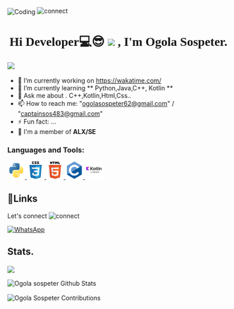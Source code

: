 <p><img  alt="Coding"  align="center" width="600" height="350" src="https://encrypted-tbn0.gstatic.com/images?q=tbn:ANd9GcRcdpnolUr6pB322RHqqtMEdTNGinRwVd-mx4WxHg8qO1cL-lenfYwwGSoN2vJyJ53gyoY&usqp=CAU">                                                                       <img src = "https://camo.githubusercontent.com/a52e5505ed4d2188ce2e00804c5e667cd674b04a691d3d225df9e2e01e01d2b8/68747470733a2f2f6d656469612e67697068792e636f6d2f6d656469612f6a4f7a33357978627568765651444b7263652f67697068792e676966" alt = "connect" width = "90px" height = "90px"></p>

<h1 style="font-family:script;" align="center"> Hi Developer💻😎 <img src="https://github.com/TheDudeThatCode/TheDudeThatCode/blob/master/Assets/Hi.gif" width="29px">
, I'm Ogola Sospeter. <CaptDevops></h1>
<img src ="https://user-images.githubusercontent.com/104766339/213709415-82bf46eb-ed9f-4ba9-a73d-bb09c4b2c6d3.png">


<!--
**OGOLA-SOSPETER/ogola-sospeter** is a ✨ _special_ ✨ repository because its `README.md` (this file) appears on your GitHub profile.
Here are some ideas to get you started:
-->



- 🔭 I’m currently working on  https://wakatime.com/
- 🌱 I’m currently learning ** Python,Java,C++, Kotlin **
- 💬 Ask me about . C++,Kotlin,Html,Css..
- 📫 How to reach me: "ogolasospeter62@gmail.com" / "captainsos483@gmail.com"
- ⚡ Fun fact: ...
- 🔭 I'm a member of **ALX/SE**

<h3 align="left">Languages and Tools:</h3>
  <p></a> <a href="https://nodejs.org" target="_blank" rel="noreferrer">   <img src="https://raw.githubusercontent.com/devicons/devicon/master/icons/python/python-original.svg" alt="python" width="40" height="40"/> </a><a href="https://www.w3schools.com/css/" target="_blank" rel="noreferrer"> <img src="https://raw.githubusercontent.com/devicons/devicon/master/icons/css3/css3-original-wordmark.svg" alt="css3" width="40" height="40"/> </a>  <a href="https://www.w3.org/html/" target="_blank" rel="noreferrer"> <img src="https://raw.githubusercontent.com/devicons/devicon/master/icons/html5/html5-original-wordmark.svg" alt="html5" width="40" height="40"/> </a><a href="https://www.cprogramming.com/" target="_blank" rel="noreferrer"> <img src="https://raw.githubusercontent.com/devicons/devicon/master/icons/c/c-original.svg" alt="c" width="40" height="40"/> </a> <a href="https://www.w3.org/html/" target="_blank" rel="noreferrer"> <img src="https://raw.githubusercontent.com/devicons/devicon/1119b9f84c0290e0f0b38982099a2bd027a48bf1/icons/kotlin/kotlin-original-wordmark.svg" alt="kotlin" width="40" height="40"/> </a> </p>
 
 ## 🔗Links
  <p>Let's connect  <img src = "https://camo.githubusercontent.com/a52e5505ed4d2188ce2e00804c5e667cd674b04a691d3d225df9e2e01e01d2b8/68747470733a2f2f6d656469612e67697068792e636f6d2f6d656469612f6a4f7a33357978627568765651444b7263652f67697068792e676966" alt = "connect" width = "30px" height = "30px"></p> 
 
 [![WhatsApp](https://img.shields.io/badge/WhatsApp-25D366?style=for-the-badge&logo=whatsapp&logoColor=white)](https://wa.me/+254795398253)

 ## Stats.
 <p><img align="center" src="https://github-readme-stats.vercel.app/api/top-langs/?username=ogolaSospeter&layout=compact&theme=dark&hide_border=false" /></p>
 <p><img align="center" src="https://github-readme-stats.vercel.app/api?username=ogolaSospeterR&show_icons=true&include_all_commits=true&count_private=true&layout=compact&theme=dark&hide_border=false&border_radius=2&hide=contribs" alt="Ogola sospeter Github Stats" /></p>
 
 <p><img align="center" src="https://github-readme-streak-stats.herokuapp.com/?user=ogolaSospeter&theme=dark" alt="Ogola Sospeter Contributions" /></p>
<br/>



